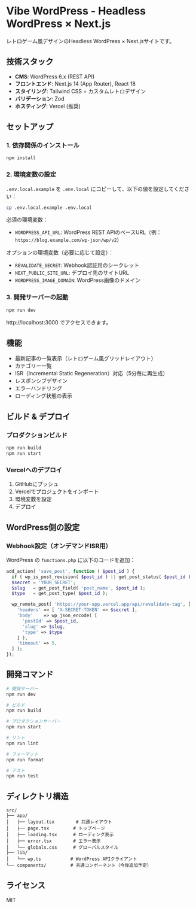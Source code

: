 # Vibe WordPress - Headless WordPress × Next.js

レトロゲーム風デザインのHeadless WordPress × Next.jsサイトです。

## 技術スタック

- **CMS**: WordPress 6.x (REST API)
- **フロントエンド**: Next.js 14 (App Router), React 18
- **スタイリング**: Tailwind CSS + カスタムレトロデザイン
- **バリデーション**: Zod
- **ホスティング**: Vercel (推奨)

## セットアップ

### 1. 依存関係のインストール

```bash
npm install
```

### 2. 環境変数の設定

`.env.local.example` を `.env.local` にコピーして、以下の値を設定してください：

```bash
cp .env.local.example .env.local
```

必須の環境変数：

- `WORDPRESS_API_URL`: WordPress REST APIのベースURL（例：`https://blog.example.com/wp-json/wp/v2`）

オプションの環境変数（必要に応じて設定）：

- `REVALIDATE_SECRET`: Webhook認証用のシークレット
- `NEXT_PUBLIC_SITE_URL`: デプロイ先のサイトURL
- `WORDPRESS_IMAGE_DOMAIN`: WordPress画像のドメイン

### 3. 開発サーバーの起動

```bash
npm run dev
```

http://localhost:3000 でアクセスできます。

## 機能

- 最新記事の一覧表示（レトロゲーム風グリッドレイアウト）
- カテゴリー一覧
- ISR（Incremental Static Regeneration）対応（5分毎に再生成）
- レスポンシブデザイン
- エラーハンドリング
- ローディング状態の表示

## ビルド & デプロイ

### プロダクションビルド

```bash
npm run build
npm run start
```

### Vercelへのデプロイ

1. GitHubにプッシュ
2. Vercelでプロジェクトをインポート
3. 環境変数を設定
4. デプロイ

## WordPress側の設定

### Webhook設定（オンデマンドISR用）

WordPress の `functions.php` に以下のコードを追加：

```php
add_action( 'save_post', function ( $post_id ) {
  if ( wp_is_post_revision( $post_id ) || get_post_status( $post_id ) !== 'publish' ) return;
  $secret = 'YOUR_SECRET';
  $slug   = get_post_field( 'post_name', $post_id );
  $type   = get_post_type( $post_id );

  wp_remote_post( 'https://your-app.vercel.app/api/revalidate-tag', [
    'headers' => [ 'X-SECRET-TOKEN' => $secret ],
    'body'    => wp_json_encode( [
      'postId' => $post_id,
      'slug' => $slug,
      'type' => $type
    ] ),
    'timeout' => 5,
  ] );
});
```

## 開発コマンド

```bash
# 開発サーバー
npm run dev

# ビルド
npm run build

# プロダクションサーバー
npm run start

# リント
npm run lint

# フォーマット
npm run format

# テスト
npm run test
```

## ディレクトリ構造

```
src/
├── app/
│   ├── layout.tsx        # 共通レイアウト
│   ├── page.tsx         # トップページ
│   ├── loading.tsx      # ローディング表示
│   ├── error.tsx        # エラー表示
│   └── globals.css      # グローバルスタイル
├── lib/
│   └── wp.ts           # WordPress APIクライアント
└── components/         # 共通コンポーネント（今後追加予定）
```

## ライセンス

MIT
